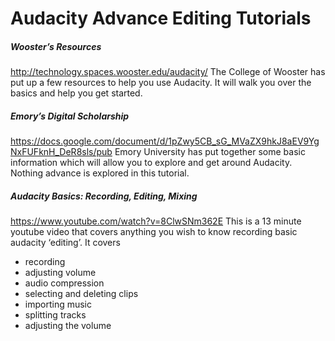 # Audacity Advance Editing Tutorials 
##### Wooster’s Resources
http://technology.spaces.wooster.edu/audacity/ 
The College of Wooster has put up a few resources to help you use Audacity. It will walk you over the basics and help you get started. 


##### Emory’s Digital Scholarship 
https://docs.google.com/document/d/1pZwy5CB_sG_MVaZX9hkJ8aEV9YgNxFUFknH_DeR8sls/pub 
Emory University has put together some basic information which will allow you to explore and get around Audacity. Nothing advance is explored in this tutorial. 


##### Audacity Basics: Recording, Editing, Mixing
https://www.youtube.com/watch?v=8ClwSNm362E
This is a 13 minute youtube video that covers anything you wish to know recording basic audacity ‘editing’. It covers 
* recording
* adjusting volume
* audio compression
* selecting and deleting clips
* importing music
* splitting tracks
* adjusting the volume
